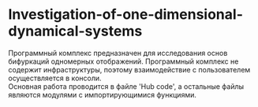 # Investigation-of-one-dimensional-dynamical-systems
Программный комплекс предназначен для исследования основ бифуркаций одномерных отображений. 
Программный комплекс не содержит инфраструктуры, поэтому взаимодействие с пользователем осуществляется в консоли.  
Основная работа проводится в файле 'Hub code', а остальные файлы являются модулями с импортирующимися функциями.
